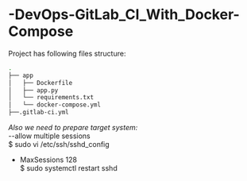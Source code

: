 # -DevOps-GitLab_CI_With_Docker-Compose
Project has following files structure:
```bash
.
├── app
│   ├── Dockerfile
│   ├── app.py
│   └── requirements.txt
│   └── docker-compose.yml
├──.gitlab-ci.yml
```

*Also we need to prepare target system:*  
--allow multiple sessions  
$ sudo vi /etc/ssh/sshd_config  
- MaxSessions 128  
$ sudo systemctl restart sshd  
